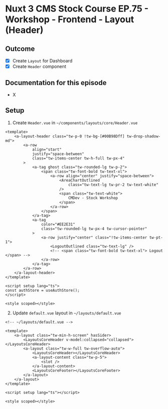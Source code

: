 # Nuxt 3 CMS Stock Course EP.75 - Workshop - Frontend - Layout (Header)

## Outcome

-   [x] Create `Layout` for Dashboard
-   [x] Create `Header` component

## Documentation for this episode

-   X

## Setup

1. Create `Header.vue` in `~/components/layouts/core/Header.vue`

```vue
<template>
    <a-layout-header class="tw-p-0 !tw-bg-[#00B98Dff] tw-drop-shadow-md">
        <a-row
            align="start"
            justify="space-between"
            class="tw-items-center tw-h-full tw-px-4"
        >
            <a-tag ghost class="tw-rounded-lg tw-p-2">
                <span class="tw-font-bold tw-text-xl">
                    <a-row align="center" justify="space-between">
                        <AreaChartOutlined
                            class="tw-text-lg tw-pr-2 tw-text-white"
                        />
                        <span class="tw-text-white">
                            CMDev - Stock Workshop
                        </span>
                    </a-row>
                </span>
            </a-tag>
            <a-tag
                color="#EE2E31"
                class="tw-rounded-lg tw-px-4 tw-cursor-pointer"
            >
                <a-row justify="center" class="!tw-items-center tw-pt-1">
                    <LogoutOutlined class="tw-text-lg" />
                    <!-- <span class="tw-font-bold tw-text-xl"> Logout </span> -->
                </a-row>
            </a-tag>
        </a-row>
    </a-layout-header>
</template>

<script setup lang="ts">
const authStore = useAuthStore();
</script>

<style scoped></style>
```

2. Update `default.vue` layout in `~/layouts/default.vue`

```vue
<!-- ~/layouts/default.vue -->

<template>
    <a-layout class="tw-min-h-screen" hasSider>
        <LayoutsCoreHeader v-model:collapsed="collapsed"></LayoutsCoreHeader>
        <a-layout class="tw-w-full tw-overflow-auto">
            <LayoutsCoreHeader></LayoutsCoreHeader>
            <a-layout-content class="tw-p-5">
                <slot />
            </a-layout-content>
            <LayoutsCoreFooter></LayoutsCoreFooter>
        </a-layout>
    </a-layout>
</template>

<script setup lang="ts"></script>

<style scoped></style>
```
